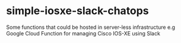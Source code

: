 # simple-iosxe-slack-chatops
Some functions that could be hosted in server-less infrastructure e.g Google Cloud Function for managing Cisco IOS-XE using Slack
